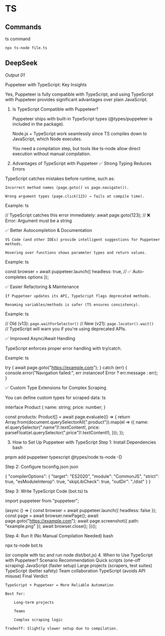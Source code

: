 # TS

## Commands

ts command

```
npx ts-node file.ts
```

## DeepSeek

*Output 01*

Puppeteer with TypeScript: Key Insights

Yes, Puppeteer is fully compatible with TypeScript, and using TypeScript with Puppeteer provides significant advantages over plain JavaScript.
1. Is TypeScript Compatible with Puppeteer?

    Puppeteer ships with built-in TypeScript types (@types/puppeteer is included in the package).

    Node.js + TypeScript work seamlessly since TS compiles down to JavaScript, which Node executes.

    You need a compilation step, but tools like ts-node allow direct execution without manual compilation.

2. Advantages of TypeScript with Puppeteer
✅ Strong Typing Reduces Errors

TypeScript catches mistakes before runtime, such as:

    Incorrect method names (page.goto() vs page.navigate()).

    Wrong argument types (page.click(123) → fails at compile time).

Example:
ts

// TypeScript catches this error immediately:
await page.goto(123); // ❌ Error: Argument must be a string

✅ Better Autocompletion & Documentation

    VS Code (and other IDEs) provide intelligent suggestions for Puppeteer methods.

    Hovering over functions shows parameter types and return values.

Example:
ts

const browser = await puppeteer.launch({
  headless: true, // ✅ Auto-completes options
});

✅ Easier Refactoring & Maintenance

    If Puppeteer updates its API, TypeScript flags deprecated methods.

    Renaming variables/methods is safer (TS ensures consistency).

Example:
ts

// Old (v13): `page.waitForSelector()`
// New (v21): `page.locator().wait()`  
// TypeScript will warn you if you're using deprecated APIs.

✅ Improved Async/Await Handling

TypeScript enforces proper error handling with try/catch.

Example:
ts

try {
  await page.goto("https://example.com");
} catch (err) {
  console.error("Navigation failed:", err instanceof Error ? err.message : err);
}

✅ Custom Type Extensions for Complex Scraping

You can define custom types for scraped data:
ts

interface Product {
  name: string;
  price: number;
}

const products: Product[] = await page.evaluate(() => {
  return Array.from(document.querySelectorAll(".product")).map(el => ({
    name: el.querySelector(".name")!.textContent!,
    price: parseFloat(el.querySelector(".price")!.textContent!),
  }));
});

3. How to Set Up Puppeteer with TypeScript
Step 1: Install Dependencies
bash

pnpm add puppeteer typescript @types/node ts-node -D

Step 2: Configure tsconfig.json
json

{
  "compilerOptions": {
    "target": "ES2020",
    "module": "CommonJS",
    "strict": true,
    "esModuleInterop": true,
    "skipLibCheck": true,
    "outDir": "./dist"
  }
}

Step 3: Write TypeScript Code (bot.ts)
ts

import puppeteer from "puppeteer";

(async () => {
  const browser = await puppeteer.launch({ headless: false });
  const page = await browser.newPage();
  await page.goto("https://example.com");
  await page.screenshot({ path: "example.png" });
  await browser.close();
})();

Step 4: Run It (No Manual Compilation Needed)
bash

npx ts-node bot.ts

(or compile with tsc and run node dist/bot.js)
4. When to Use TypeScript with Puppeteer?
Scenario	Recommendation
Quick scripts (one-off scraping)	JavaScript (faster setup)
Large projects (scrapers, test suites)	TypeScript (better safety)
Team collaboration	TypeScript (avoids API misuse)
Final Verdict

    TypeScript + Puppeteer = More Reliable Automation

    Best for:

        Long-term projects

        Teams

        Complex scraping logic

    Tradeoff: Slightly slower setup due to compilation.